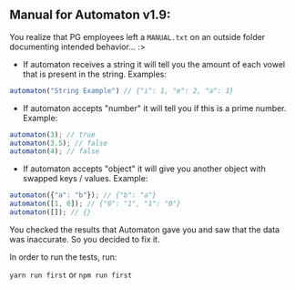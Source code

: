 ## Manual for Automaton v1.9:

You realize that PG employees left a `MANUAL.txt` on an outside folder documenting intended behavior... :>

* If automaton receives a string it will tell you the amount of each vowel that is present in the string. Examples:

```javascript
automaton("String Example") // {"i": 1, "e": 2, "a": 1}
```

* If automaton accepts "number" it will tell you if this is a prime number. Example:

```javascript
automaton(3); // true
automaton(3.5); // false
automaton(4); // false
```

* If automaton accepts "object" it will give you another object with swapped keys / values. Example:

```javascript
automaton({"a": "b"}); // {"b": "a"}
automaton([1, 0]); // {"0": "1", "1": "0"}
automaton([]); // {}
```

You checked the results that Automaton gave you and saw that the data was inaccurate. So you decided to fix it.

In order to run the tests, run: 

`yarn run first` or `npm run first`